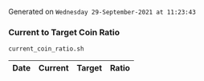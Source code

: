 Generated on `Wednesday 29-September-2021 at 11:23:43`

### Current to Target Coin Ratio
`current_coin_ratio.sh`

Date|Current|Target|Ratio
---|---|---|---
